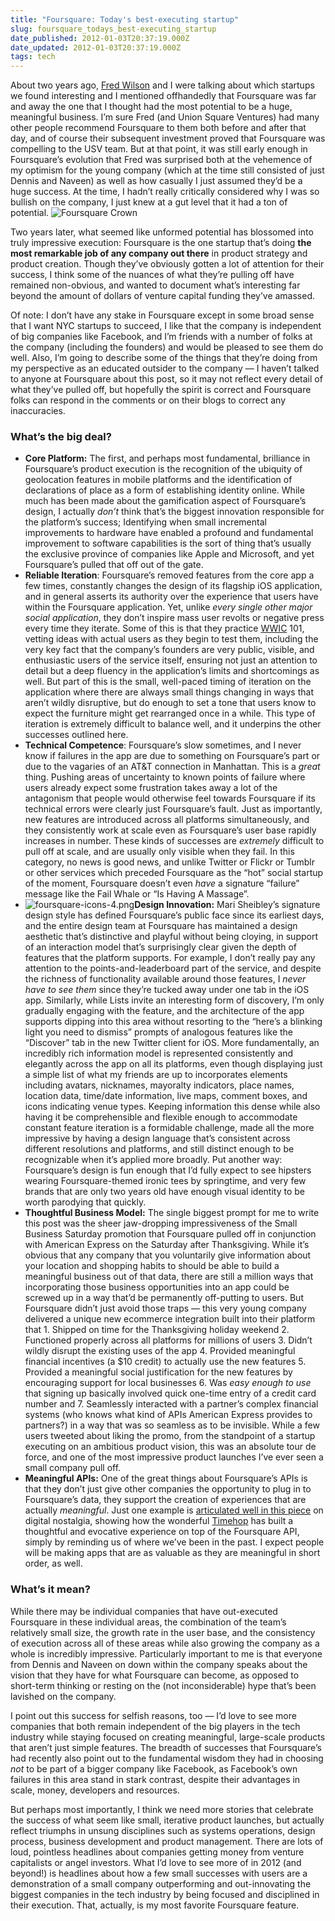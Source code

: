 ```yaml
---
title: "Foursquare: Today's best-executing startup"
slug: foursquare_todays_best-executing_startup
date_published: 2012-01-03T20:37:19.000Z
date_updated: 2012-01-03T20:37:19.000Z
tags: tech
---
```


About two years ago, [Fred Wilson](http://www.avc.com/) and I were talking about which startups we found interesting and I mentioned offhandedly that Foursquare was far and away the one that I thought had the most potential to be a huge, meaningful business. I’m sure Fred (and Union Square Ventures) had many other people recommend Foursquare to them both before and after that day, and of course their subsequent investment proved that Foursquare was compelling to the USV team. But at that point, it was still early enough in Foursquare’s evolution that Fred was surprised both at the vehemence of my optimism for the young company (which at the time still consisted of just Dennis and Naveen) as well as how casually I just assumed they’d be a huge success. At the time, I hadn’t really critically considered why I was so bullish on the company, I just knew at a gut level that it had a ton of potential.
![Foursquare Crown](http://dashes.com/anil/images/foursquare-crown.png)

Two years later, what seemed like unformed potential has blossomed into truly impressive execution: Foursquare is the one startup that’s doing **the most remarkable job of any company out there** in product strategy and product creation. Though they’ve obviously gotten a lot of attention for their success, I think some of the nuances of what they’re pulling off have remained non-obvious, and wanted to document what’s interesting far beyond the amount of dollars of venture capital funding they’ve amassed.

Of note: I don’t have any stake in Foursquare except in some broad sense that I want NYC startups to succeed, I like that the company is independent of big companies like Facebook, and I’m friends with a number of folks at the company (including the founders) and would be pleased to see them do well. Also, I’m going to describe some of the things that they’re doing from my perspective as an educated outsider to the company — I haven’t talked to anyone at Foursquare about this post, so it may not reflect every detail of what they’ve pulled off, but hopefully the spirit is correct and Foursquare folks can respond in the comments or on their blogs to correct any inaccuracies.

### What’s the big deal?

- **Core Platform:** The first, and perhaps most fundamental, brilliance in Foursquare’s product execution is the recognition of the ubiquity of geolocation features in mobile platforms and the identification of declarations of place as a form of establishing identity online. While much has been made about the gamification aspect of Foursquare’s design, I actually *don’t* think that’s the biggest innovation responsible for the platform’s success; Identifying when small incremental improvements to hardware have enabled a profound and fundamental improvement to software capabilities is the sort of thing that’s usually the exclusive province of companies like Apple and Microsoft, and yet Foursquare’s pulled that off out of the gate.
- **Reliable Iteration**: Foursquare’s removed features from the core app a few times, constantly changes the design of its flagship iOS application, and in general asserts its authority over the experience that users have within the Foursquare application. Yet, unlike *every single other major social application*, they don’t inspire mass user revolts or negative press every time they iterate. Some of this is that they practice [WWIC](http://www.ftrain.com/wwic.html) 101, vetting ideas with actual users as they begin to test them, including the very key fact that the company’s founders are very public, visible, and enthusiastic users of the service itself, ensuring not just an attention to detail but a deep fluency in the application’s limits and shortcomings as well. But part of this is the small, well-paced timing of iteration on the application where there are always small things changing in ways that aren’t wildly disruptive, but do enough to set a tone that users know to expect the furniture might get rearranged once in a while. This type of iteration is extremely difficult to balance well, and it underpins the other successes outlined here.
- **Technical Competence**: Foursquare’s slow sometimes, and I never know if failures in the app are due to something on Foursquare’s part or due to the vagaries of an AT&T connection in Manhattan. This is a *great* thing. Pushing areas of uncertainty to known points of failure where users already expect some frustration takes away a lot of the antagonism that people would otherwise feel towards Foursquare if its technical errors were clearly just Foursquare’s fault. Just as importantly, new features are introduced across all platforms simultaneously, and they consistently work at scale even as Foursquare’s user base rapidly increases in number. These kinds of successes are *extremely* difficult to pull off at scale, and are usually only visible when they fail. In this category, no news is good news, and unlike Twitter or Flickr or Tumblr or other services which preceded Foursquare as the “hot” social startup of the moment, Foursquare doesn’t even *have* a signature “failure” message like the Fail Whale or “Is Having A Massage”.
- ![foursquare-icons-4.png](http://dashes.com/anil/images/foursquare-icons-4.png)**Design Innovation:** Mari Sheibley’s signature design style has defined Foursquare’s public face since its earliest days, and the entire design team at Foursquare has maintained a design aesthetic that’s distinctive and playful without being cloying, in support of an interaction model that’s surprisingly clear given the depth of features that the platform supports. For example, I don’t really pay any attention to the points-and-leaderboard part of the service, and despite the richness of functionality available around those features, I *never have to see them* since they’re tucked away under one tab in the iOS app. Similarly, while Lists invite an interesting form of discovery, I’m only gradually engaging with the feature, and the architecture of the app supports dipping into this area without resorting to the “here’s a blinking light you need to dismiss” prompts of analogous features like the “Discover” tab in the new Twitter client for iOS. More fundamentally, an incredibly rich information model is represented consistently and elegantly across the app on all its platforms, even though displaying just a simple list of what my friends are up to incorporates elements including avatars, nicknames, mayoralty indicators, place names, location data, time/date information, live maps, comment boxes, and icons indicating venue types. Keeping information this dense while also having it be comprehensible and flexible enough to accommodate constant feature iteration is a formidable challenge, made all the more impressive by having a design language that’s consistent across different resolutions and platforms, and still distinct enough to be recognizable when it’s applied more broadly. Put another way: Foursquare’s design is fun enough that I’d fully expect to see hipsters wearing Foursquare-themed ironic tees by springtime, and very few brands that are only two years old have enough visual identity to be worth parodying that quickly.
- **Thoughtful Business Model:** The single biggest prompt for me to write this post was the sheer jaw-dropping impressiveness of the Small Business Saturday promotion that Foursquare pulled off in conjunction with American Express on the Saturday after Thanksgiving. While it’s obvious that any company that you voluntarily give information about your location and shopping habits to should be able to build a meaningful business out of that data, there are still a million ways that incorporating those business opportunities into an app could be screwed up in a way that’d be permanently off-putting to users. But Foursquare didn’t just avoid those traps — this very young company delivered a unique new ecommerce integration built into their platform that 1. Shipped on time for the Thanksgiving holiday weekend 2. Functioned properly across all platforms for millions of users 3. Didn’t wildly disrupt the existing uses of the app 4. Provided meaningful financial incentives (a $10 credit) to actually use the new features 5. Provided a meaningful social justification for the new features by encouraging support for local businesses 6. Was *easy enough to use* that signing up basically involved quick one-time entry of a credit card number and 7. Seamlessly interacted with a partner’s complex financial systems (who knows what kind of APIs American Express provides to partners?) in a way that was so seamless as to be invisible. While a few users tweeted about liking the promo, from the standpoint of a startup executing on an ambitious product vision, this was an absolute tour de force, and one of the most impressive product launches I’ve ever seen a small company pull off.
- **Meaningful APIs:** One of the great things about Foursquare’s APIs is that they don’t just give other companies the opportunity to plug in to Foursquare’s data, they support the creation of experiences that are actually *meaningful*. Just one example is [articulated well in this piece](http://next.inman.com/2012/01/on-digital-nostalgia/) on digital nostalgia, showing how the wonderful [Timehop](http://timehop.com/) has built a thoughtful and evocative experience on top of the Foursquare API, simply by reminding us of where we’ve been in the past. I expect people will be making apps that are as valuable as they are meaningful in short order, as well.

### What’s it mean?

While there may be individual companies that have out-executed Foursquare in these individual areas, the combination of the team’s relatively small size, the growth rate in the user base, and the consistency of execution across all of these areas while also growing the company as a whole is incredibly impressive. Particularly important to me is that everyone from Dennis and Naveen on down within the company speaks about the vision that they have for what Foursquare can become, as opposed to short-term thinking or resting on the (not inconsiderable) hype that’s been lavished on the company.

I point out this success for selfish reasons, too — I’d love to see more companies that both remain independent of the big players in the tech industry while staying focused on creating meaningful, large-scale products that aren’t just simple features. The breadth of successes that Foursquare’s had recently also point out to the fundamental wisdom they had in choosing *not* to be part of a bigger company like Facebook, as Facebook’s own failures in this area stand in stark contrast, despite their advantages in scale, money, developers and resources.

But perhaps most importantly, I think we need more stories that celebrate the success of what seem like small, iterative product launches, but actually reflect triumphs in unsung disciplines such as systems operations, design process, business development and product management. There are lots of loud, pointless headlines about companies getting money from venture capitalists or angel investors. What I’d love to see more of in 2012 (and beyond!) is headlines about how a few small successes with users are a demonstration of a small company outperforming and out-innovating the biggest companies in the tech industry by being focused and disciplined in their execution. That, actually, is my most favorite Foursquare feature.
